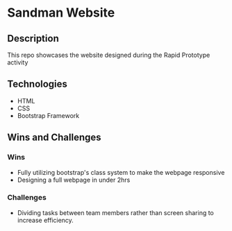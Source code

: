 # Sandman Website

## Description

This repo showcases the website designed during the Rapid Prototype activity

## Technologies

- HTML
- CSS
- Bootstrap Framework

## Wins and Challenges

### Wins

- Fully utilizing bootstrap's class system to make the webpage responsive
- Designing a full webpage in under 2hrs

### Challenges

- Dividing tasks between team members rather than screen sharing to increase efficiency.
